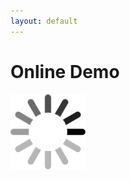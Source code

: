 ```yaml
---
layout: default
---
```


<!-- Javascript demo -->
<link rel="stylesheet" href="//code.jquery.com/ui/1.11.0/themes/smoothness/jquery-ui.css">
<script src="//code.jquery.com/jquery-1.10.2.js"></script>
<script src="//code.jquery.com/ui/1.11.0/jquery-ui.js"></script>
<script src="http://www.numericjs.com/lib/numeric-1.2.6.min.js"></script>
<script src="javascripts/morpher.js" type="text/javascript"></script>

<script language="JavaScript">

morpher = new Morpher();

function refreshImage() {
    if (morpher.ready()) {
        var sample = morpher.generate_face();
        image = document.getElementById('face');
        image.src = numeric.imageURL(numeric.mul([sample, sample, sample], 255));
    }
}

function setZ() {
    if (morpher.ready()) {
        for(index in index_mapping) {
            var s_i = $("#slider_" + index).slider("value") / 50.0 - 1.0;
            morpher.set_coordinate(index, s_i);
        }
    }
}

function slidersChanged() {
    setZ();
    refreshImage();
}

function load (filename, length, M, N, callback) {
    var array = [];
    var oReq = new XMLHttpRequest();
    oReq.open("GET", filename, true);
    oReq.responseType = "arraybuffer";

    oReq.onload = function (oEvent) {
        var arrayBuffer = oReq.response; // Note: not oReq.responseText
        if (arrayBuffer) {
            var float32Array = new Float32Array(arrayBuffer);
            for (var i=0; i<M; i++) {
                row = [];
                for(var j=0; j<N; j++) {
                    row.push(float32Array[(N * i) + j]);
                }
                array.push(row);
            }
            console.log('Done loading ' + filename);
            callback();
            refreshImage();
        }
    };

    oReq.send(null);

    return array;
};

$(function() {
    for(index in index_mapping) {
        var line = (index < 29 / 2)? 1 : 2;
        name = "slider_" + index;
        $("#labels" + line).append("<td><div>" + index + "</div></td>");
        $("#sliders" + line).append("<td><div id='" + name + "'></div></td>");
        $("#" + name).slider({
            orientation: "vertical",
            range: "min",
            max: 100,
            value: 50,
            slide: slidersChanged,
        });
    }
});
$(function() {
   $( "#randombutton" )
   .button({label: "Random"})
     .click(function( event ) {
       if(morpher.ready()) {
           morpher.shuffle();
           Z = morpher.get_Z();
           for(index in index_mapping) {
               $("#slider_" + index).slider("value", (Z[0][index_mapping[index]] + 1) * 50);
           }
           refreshImage();
        }
     });
 });
</script>

# Online Demo

<p><img id="face" src="images/loader.gif" alt="face" width="120" /></p>

<center>

<p><div id="randombutton"></div></p>

<p><table style="width:300px">
<tr id="labels1"></tr>
<tr id="sliders1"></tr>
<tr id="labels2"></tr>
<tr id="sliders2"></tr>
</table></p>

</center>
